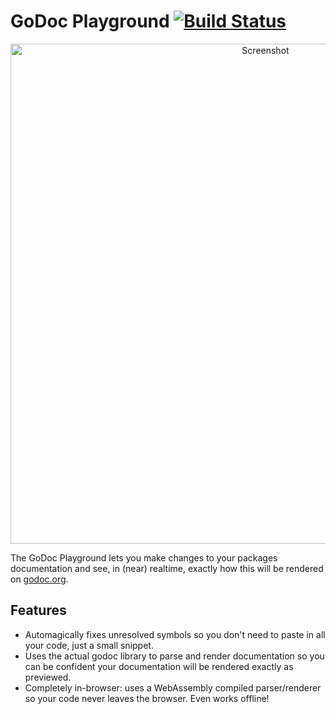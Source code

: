 # GoDoc Playground <a href="https://travis-ci.org/bradleyjkemp/godoc-playground"><img src="https://travis-ci.org/bradleyjkemp/godoc-playground.svg?branch=master" alt="Build Status" /></a>
<p align="center">
    <img src="https://github.com/bradleyjkemp/godoc-playground/blob/master/screenshot.png" alt="Screenshot" width="800">
</p>

The GoDoc Playground lets you make changes to your packages documentation and see, in (near) realtime, exactly how this will be rendered on [godoc.org](https://godoc.org).

## Features
* Automagically fixes unresolved symbols so you don't need to paste in all your code, just a small snippet.
* Uses the actual godoc library to parse and render documentation so you can be confident your documentation will be rendered exactly as previewed.
* Completely in-browser: uses a WebAssembly compiled parser/renderer so your code never leaves the browser. Even works offline!
